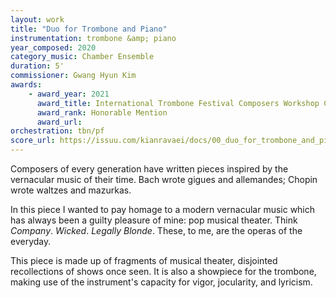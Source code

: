 ```yaml
---
layout: work
title: "Duo for Trombone and Piano"
instrumentation: trombone &amp; piano
year_composed: 2020
category_music: Chamber Ensemble
duration: 5'
commissioner: Gwang Hyun Kim
awards:
    - award_year: 2021
      award_title: International Trombone Festival Composers Workshop Call for Scores
      award_rank: Honorable Mention
      award_url:
orchestration: tbn/pf
score_url: https://issuu.com/kianravaei/docs/00_duo_for_trombone_and_piano_-_piano_score
---
```


<p class="teaser">Composers of every generation have written pieces inspired by the vernacular music of their time. Bach wrote gigues and allemandes; Chopin wrote waltzes and mazurkas.</p>

In this piece I wanted to pay homage to a modern vernacular music which has always been a guilty pleasure of mine: pop musical theater. Think _Company_. _Wicked_. _Legally Blonde_. These, to me, are the operas of the everyday.

This piece is made up of fragments of musical theater, disjointed recollections of shows once seen. It is also a showpiece for the trombone, making use of the instrument's capacity for vigor, jocularity, and lyricism.